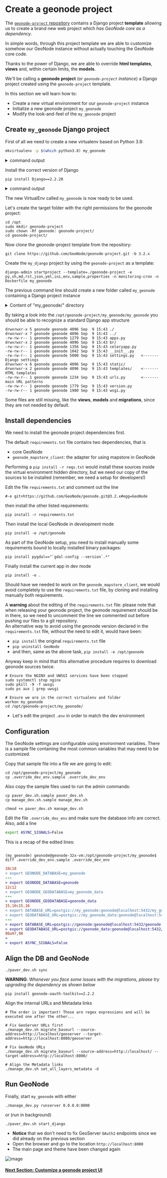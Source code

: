 # Create a geonode project

The [`geonode-project` repository](https://github.com/GeoNode/geonode-project/tree/3.2.x) contains a Django project **template** allowing us to create a brand new web project which _has GeoNode core as a dependency_.

In simple words, through this project template we are able to customize somehow our GeoNode instance without actually touching the GeoNode core code.

Thanks to the power of Django, we are able to override **html templates**, **views** and, within certain limits, the **models**.

We'll be calling a **geonode project** (or _`geonode-project` instance_) a Django project created using the `geonode-project` template. 

In this section we will learn how to:

 - Create a new virtual environment for our `geonode-project` instance
 - Initialize a new geonode project `my_geonode`
 - Modify the look-and-feel of the `my_geonode` project


## Create `my_geonode` Django project

First of all we need to create a new virtualenv based on Python 3.8:

```bash 
mkvirtualenv -p $(which python3.8) my_geonode
```
<details>
  <summary>command output</summary>
<pre>
created virtual environment CPython3.8.10.final.0-64 in 385ms
  creator CPython3Posix(dest=/home/geonode-vm-321/.virtualenvs/my_geonode, clear=False, global=False)
  seeder FromAppData(download=False, pip=latest, setuptools=latest, wheel=latest, pkg_resources=latest, via=copy, app_data_dir=/home/geonode-vm-321/.local/share/virtualenv/seed-app-data/v1.0.1.debian.1)
  activators BashActivator,CShellActivator,FishActivator,PowerShellActivator,PythonActivator,XonshActivator
virtualenvwrapper.user_scripts creating /home/geonode-vm-321/.virtualenvs/my_geonode/bin/predeactivate
virtualenvwrapper.user_scripts creating /home/geonode-vm-321/.virtualenvs/my_geonode/bin/postdeactivate
virtualenvwrapper.user_scripts creating /home/geonode-vm-321/.virtualenvs/my_geonode/bin/preactivate
virtualenvwrapper.user_scripts creating /home/geonode-vm-321/.virtualenvs/my_geonode/bin/postactivate
virtualenvwrapper.user_scripts creating /home/geonode-vm-321/.virtualenvs/my_geonode/bin/get_env_details
(my_geonode) geonode-vm-321@geonodevm-3:~$
</pre>
</details>

Install the correct version of Django
```shell
pip install Django==2.2.20
```
<details>
  <summary>command output</summary>

<pre>
Collecting Django==2.2.20
  Downloading Django-2.2.20-py3-none-any.whl (7.5 MB)
     |████████████████████████████████| 7.5 MB 3.5 MB/s 
Collecting sqlparse>=0.2.2
  Downloading sqlparse-0.4.1-py3-none-any.whl (42 kB)
     |████████████████████████████████| 42 kB 508 kB/s 
Collecting pytz
  Downloading pytz-2021.1-py2.py3-none-any.whl (510 kB)
     |████████████████████████████████| 510 kB 3.3 MB/s 
Installing collected packages: sqlparse, pytz, Django
Successfully installed Django-2.2.20 pytz-2021.1 sqlparse-0.4.1
</pre>
</details>

The new VirtualEnv called `my_geonode` is now ready to be used.

Let's create the target folder with the right permissions for the geonode project:
```shell
cd /opt
sudo mkdir geonode-project
sudo chown -Rf geonode: geonode-project/
cd geonode-project/
```

Now clone the geonode-project template from the repository:
```shell
git clone https://github.com/GeoNode/geonode-project.git -b 3.2.x
```

Create the `my_django` project by using the `geonode-project` as a template:
```shell
django-admin startproject --template=./geonode-project -e py,sh,md,rst,json,yml,ini,env,sample,properties -n monitoring-cron -n Dockerfile my_geonode
```

The previous command line should create a new folder called `my_geonode` containing a Django project instance

<details>
  <summary>Content of "my_geonode/" directory</summary>

<pre>
/opt/geonode-project/my_geonode$ ll
total 220
drwxrwxr-x 7 geonode geonode  4096 Sep  9 15:43 ./
drwxr-xr-x 3 geonode geonode  4096 Sep  9 15:43 ../
-rwxr-xr-x 1 geonode geonode  1261 Sep  9 15:43 celery-cmd*
-rw-rw-r-- 1 geonode geonode   524 Sep  9 15:43 celery.sh
-rw-rw-r-- 1 geonode geonode   644 Sep  9 15:43 dev_config.yml
drwxrwxr-x 6 geonode geonode  4096 Sep  9 15:43 docker/
-rwxr-xr-x 1 geonode geonode    98 Sep  9 15:43 docker-build.sh*
-rw-rw-r-- 1 geonode geonode  6887 Sep  9 15:43 docker-compose.development.yml
-rw-rw-r-- 1 geonode geonode   685 Sep  9 15:43 docker-compose.override.yml
-rw-rw-r-- 1 geonode geonode  4720 Sep  9 15:43 docker-compose.yml
-rw-rw-r-- 1 geonode geonode  3000 Sep  9 15:43 Dockerfile
-rwxr-xr-x 1 geonode geonode   177 Sep  9 15:43 docker-purge.sh*
-rwxr-xr-x 1 geonode geonode  3121 Sep  9 15:43 entrypoint.sh*
-rw-rw-r-- 1 geonode geonode  7138 Sep  9 15:43 .env
drwxrwxr-x 2 geonode geonode  4096 Sep  9 15:43 fixtures/
-rw-rw-r-- 1 geonode geonode   829 Sep  9 15:43 .gitignore
-rw-rw-r-- 1 geonode geonode   506 Sep  9 15:43 jetty-runner.xml
-rw-rw-r-- 1 geonode geonode   559 Sep  9 15:43 Makefile
-rw-rw-r-- 1 geonode geonode    52 Sep  9 15:43 manage_dev.sh.sample
-rwxr-xr-x 1 geonode geonode  1092 Sep  9 15:43 manage.py*
-rwxr-xr-x 1 geonode geonode    77 Sep  9 15:43 manage.sh*
-rw-rw-r-- 1 geonode geonode   256 Sep  9 15:43 monitoring-cron
drwxrwxr-x 5 geonode geonode  4096 Sep  9 15:43 my_geonode/           <------- Django main app folder
-rw-rw-r-- 1 geonode geonode  3308 Sep  9 15:43 .override_dev_env.sample
drwxrwxr-x 3 geonode geonode  4096 Sep  9 15:43 package/
-rw-rw-r-- 1 geonode geonode 41964 Sep  9 15:43 pavement.py
-rw-rw-r-- 1 geonode geonode    40 Sep  9 15:43 paver_dev.sh.sample
-rwxr-xr-x 1 geonode geonode    31 Sep  9 15:43 paver.sh*
-rw-rw-r-- 1 geonode geonode  1566 Sep  9 15:43 playbook.yml
-rw-rw-r-- 1 geonode geonode  6173 Sep  9 15:43 README.md
-rw-rw-r-- 1 geonode geonode    80 Sep  9 15:43 requirements.txt       <------- Django dependencies
drwxrwxr-x 3 geonode geonode  4096 Sep  9 15:43 scripts/
-rw-rw-r-- 1 geonode geonode  1648 Sep  9 15:43 setup.py
-rw-rw-r-- 1 geonode geonode 22993 Sep  9 15:43 tasks.py
-rw-rw-r-- 1 geonode geonode  2445 Sep  9 15:43 uwsgi.ini
-rwxr-xr-x 1 geonode geonode   691 Sep  9 15:43 wait-for-databases.sh*
</pre>
</details>

By taking a look into the `/opt/geonode-project/my_geonode/my_geonode` you should be able to recognize a standard Django app structure

```shell
drwxrwxr-x 5 geonode geonode 4096 Sep  9 15:43 ./
drwxrwxr-x 7 geonode geonode 4096 Sep  9 15:43 ../
-rw-rw-r-- 1 geonode geonode 1279 Sep  9 15:43 apps.py
drwxrwxr-x 2 geonode geonode 4096 Sep  9 15:43 br/
-rw-rw-r-- 1 geonode geonode 1356 Sep  9 15:43 celeryapp.py
-rw-rw-r-- 1 geonode geonode 1042 Sep  9 15:43 __init__.py
-rw-rw-r-- 1 geonode geonode 5000 Sep  9 15:43 settings.py   <------- Django settings
drwxrwxr-x 6 geonode geonode 4096 Sep  9 15:43 static/
drwxrwxr-x 2 geonode geonode 4096 Sep  9 15:43 templates/    <------- HTML templates
-rw-rw-r-- 1 geonode geonode 1234 Sep  9 15:43 urls.py       <------- main URL patterns
-rw-rw-r-- 1 geonode geonode 1779 Sep  9 15:43 version.py
-rw-rw-r-- 1 geonode geonode 1980 Sep  9 15:43 wsgi.py
```

Some files are still missing, like the **views**, **models** and **migrations**, since they are not needed by default.


## Install dependencies

We need to install the geonode project dependencies first.

The default `requirements.txt` file contains two dependencies, that is
- core GeoNode
- `geonode_mapstore_client`: the adapter for using mapstore in GeoNode

Performing a `pip install -r reqs.txt` would install these sources inside the virtual environment hidden directory, but we need our copy of the sources to be installed (remember, we need a setup for developers!)

Edit the file `requirements.txt` and comment out the line
```
#-e git+https://github.com/GeoNode/geonode.git@3.2.x#egg=GeoNode
```

then install the other listed requirements:
```shell
pip install -r requirements.txt
```

Then install the local GeoNode in development mode
```shell
pip install -e /opt/geonode
```

As part of the GeoNode setup, you need to install manually some requirements bound to locally installed binary packages:
```shell
pip install pygdal=="`gdal-config --version`.*"
```

Finally install the current app in dev mode
```shell
pip install -e .
```

Should have we needed to work on the `geonode_mapstore_client`, we would avoid completely to use the `requirements.txt` file, by cloning and installing manually both requirements.  

A **warning** about the editing of the `requirements.txt` file: please note that when releasing your geonode project, the geonode requirement should be in there, so we need to uncomment the line we commented out before pushing our files to a git repository.  
An alternative way to avoid using the geonode version declared in the `requirements.txt` file, without the need to edit it, would have been:
- `pip install` the original `requirements.txt` file
- `pip uninstall GeoNode`
- and then, same as the above task, `pip install -e /opt/geonode`  

Anyway keep in mind that this alternative procedure requires to download geonode sources twice.


```shell
# Ensure the NGINX and UWSGI services have been stopped
sudo systemctl stop nginx
sudo pkill -9 -f uwsgi
sudo ps aux | grep uwsgi

# Ensure we are in the correct virtualenv and folder
workon my_geonode
cd /opt/geonode-project/my_geonode/
```

- Let's edit the project `.env` in order to match the dev environment

## Configuration

The GeoNode settings are configurable using environment variables.
There is a sample file containing the most common variables that may need to be customized.

Copy that sample file into a file we are going to edit: 

```shell
cd /opt/geonode-project/my_geonode
cp .override_dev_env.sample .override_dev_env
```
Also copy the sample files used to run the admin commands:
```shell
cp paver_dev.sh.sample paver_dev.sh
cp manage_dev.sh.sample manage_dev.sh

chmod +x paver_dev.sh manage_dev.sh
```

Edit the file `.override_dev_env` and make sure the database info are correct.
Also, add a line
```bash
export ASYNC_SIGNALS=False
```

This is a recap of the edited lines:
```shell

(my_geonode) geonode@geonode-32x-vm:/opt/geonode-project/my_geonode$ diff .override_dev_env.sample .override_dev_env
```

```diff
10c10
< export GEONODE_DATABASE=my_geonode
---
> export GEONODE_DATABASE=geonode
12c12
< export GEONODE_GEODATABASE=my_geonode_data
---
> export GEONODE_GEODATABASE=geonode_data
15,16c15,16
< export DATABASE_URL=postgis://my_geonode:geonode@localhost:5432/my_geonode
< export GEODATABASE_URL=postgis://my_geonode_data:geonode@localhost:5432/my_geonode_data
---
> export DATABASE_URL=postgis://geonode:geonode@localhost:5432/geonode
> export GEODATABASE_URL=postgis://geonode_data:geonode@localhost:5432/geonode_data
96a97,98
> 
> export ASYNC_SIGNALS=False
```

## Align the DB and GeoNode

```shell
./paver_dev.sh sync
```

**WARNING**: _Whenever you face some issues with the migrations, please try upgrading the dependency as shown below_

```shell
pip install geonode-oauth-toolkit==2.2.2
```

Align the internal URLs and Metadata links

```shell
# The order is important! Those are regex expressions and will be executed one after the other...

# Fix GeoServer URLs first
./manage_dev.sh migrate_baseurl --source-address=http://localhost/geoserver --target-address=http://localhost:8080/geoserver

# Fix GeoNode URLs
./manage_dev.sh migrate_baseurl --source-address=http://localhost/ --target-address=http://localhost:8000/

# Align the Metadata links
./manage_dev.sh set_all_layers_metadata -d
```

## Run GeoNode 

Finally, start `my_geonode` with either
```shell
./manage_dev.py runserver 0.0.0.0:8000
```
or (run in background)
```shell
./paver_dev.sh start_django
```

- **Notice** that we don't need to fix GeoServer `OAuth2` endpoints since we did already on the previous section
- Open the browser and go to the location `http://localhost:8000`
- The main page and theme have been changed again

![image](https://user-images.githubusercontent.com/1278021/132838719-068a6cd4-65df-43b7-81b0-853293b628b3.png)

#### [Next Section: Customize a geonode project UI](050_project_customize_ui.md)
